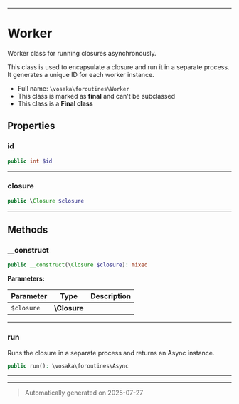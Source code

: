 ***

# Worker

Worker class for running closures asynchronously.

This class is used to encapsulate a closure and run it in a separate process.
It generates a unique ID for each worker instance.

* Full name: `\vosaka\foroutines\Worker`
* This class is marked as **final** and can't be subclassed
* This class is a **Final class**



## Properties


### id



```php
public int $id
```






***

### closure



```php
public \Closure $closure
```






***

## Methods


### __construct



```php
public __construct(\Closure $closure): mixed
```








**Parameters:**

| Parameter | Type | Description |
|-----------|------|-------------|
| `$closure` | **\Closure** |  |





***

### run

Runs the closure in a separate process and returns an Async instance.

```php
public run(): \vosaka\foroutines\Async
```












***


***
> Automatically generated on 2025-07-27
